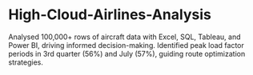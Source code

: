 # High-Cloud-Airlines-Analysis
Analysed 100,000+ rows of aircraft data with Excel, SQL, Tableau,  and Power BI, driving informed decision-making. Identified peak load  factor periods in 3rd quarter (56%) and July (57%), guiding route  optimization strategies.
